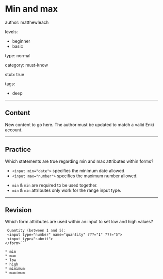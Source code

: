 # Min and max
author: matthewleach

levels:
  - beginner
  - basic

type: normal

category: must-know

stub: true

tags:
  - deep


---
## Content

New content to go here. The author must be updated to match a valid Enki account.

---
## Practice

Which statements are true regarding min and max attributes within forms?

+ `<input min="date">` specifies the minimum date allowed.
+ `<input max="number">` specifies the maximum number allowed.
- `min` & `min` are required to be used together.
- `min` & `min` attributes only work for the range input type.

---
## Revision

Which form attributes are used within an input to set low and high values?

```<form action="file.php">
 Quantity (between 1 and 5):
 <input type="number" name="quantity" ???="1" ???="5">
 <input type="submit">
</form>```

* min
* max
* low
* high
* minimum
* maximum

